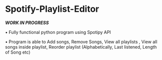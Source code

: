 # Spotify-Playlist-Editor
***WORK IN PROGRESS***

•	Fully functional python program using Spotipy API

•	Program is able to Add songs, Remove Songs, View all playlists , View all songs inside playlist, Reorder playlist (Alphabetically, Last listened, Length of Song etc)

